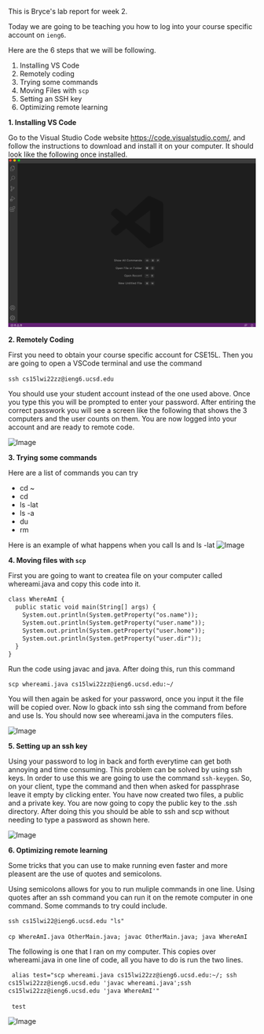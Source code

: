 This is Bryce's lab report for week 2.

Today we are going to be teaching you how to log into your course specific account on `ieng6`.

Here are the 6 steps that we will be following.

1. Installing VS Code
2. Remotely coding
3. Trying some commands
4. Moving Files with `scp`
5. Setting an SSH key
6. Optimizing remote learning

**1. Installing VS Code**

Go to the Visual Studio Code website https://code.visualstudio.com/, and follow the instructions to download and install it on your computer. It should look like the following once installed.
![Image](SS1.png)

**2. Remotely Coding**

First you need to obtain your course specific account for CSE15L. Then you are going to open a VSCode terminal and use the command 

```ssh cs15lwi22zz@ieng6.ucsd.edu```

You should use your student account instead of the one used above. Once you type this you will be prompted to enter your password. After entiring the correct passwork you will see a screen like the following that shows the 3 computers and the user counts on them. You are now logged into your account and are ready to remote code.

![Image](SS2.png)

**3. Trying some commands**

Here are a list of commands you can try
- cd ~
- cd
- ls -lat
- ls -a
- du
- rm

Here is an example of what happens when you call ls and ls -lat 
![Image](SS3.png)

**4. Moving files with `scp`**

First you are going to want to createa file on your computer called whereami.java and copy this code into it.
```
class WhereAmI {
  public static void main(String[] args) {
    System.out.println(System.getProperty("os.name"));
    System.out.println(System.getProperty("user.name"));
    System.out.println(System.getProperty("user.home"));
    System.out.println(System.getProperty("user.dir"));
  }
}
```
Run the code using javac and java. After doing this, run this command

```
scp whereami.java cs15lwi22zz@ieng6.ucsd.edu:~/
```

You will then again be asked for your password, once you input it the file will be copied over. Now lo gback into ssh sing the command from before and use ls. You should now see whereami.java in the computers files.

![Image](SS4.png)

**5. Setting up an ssh key**

Using your password to log in back and forth everytime can get both annoying and time consuming. This problem can be solved by using ssh keys. In order to use this we are going to use the command `ssh-keygen`. So, on your client, type the command and then when asked for passphrase leave it empty by clicking enter. You have now created two files, a public and a private key. You are now going to copy the public key to the .ssh directory. After doing this you should be able to ssh and scp without needing to type a password as shown here.

![Image](SS5.png)

**6. Optimizing remote learning**

Some tricks that you can use to make running even faster and more pleasent are the use of quotes and semicolons. 

Using semicolons allows for you to run muliple commands in one line.
Using quotes after an ssh command you can run it on the remote computer in one command. Some commands to try could include.

```
ssh cs15lwi22@ieng6.ucsd.edu "ls"

cp WhereAmI.java OtherMain.java; javac OtherMain.java; java WhereAmI
```

The following is one that I ran on my computer. This copies over whereami.java in one line of code, all you have to do is run the two lines.
```
 alias test="scp whereami.java cs15lwi22zz@ieng6.ucsd.edu:~/; ssh cs15lwi22zz@ieng6.ucsd.edu 'javac whereami.java';ssh cs15lwi22zz@ieng6.ucsd.edu 'java WhereAmI'"

 test
```
![Image](SS6.png)